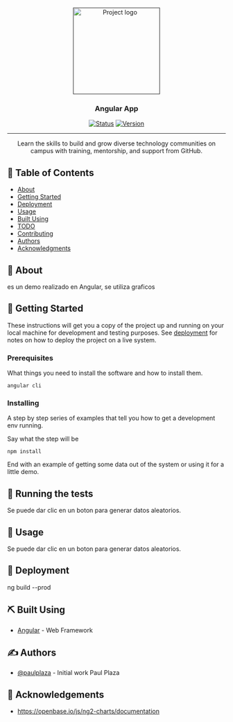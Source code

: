 <p align="center">
  <a href="" rel="noopener">
 <img width=200px height=200px src="https://githubcampus.expert/assets/images/ce-flag.png" alt="Project logo"></a>
</p>

<h3 align="center">Angular App</h3>

<div align="center">

[![Status](https://img.shields.io/badge/status-active-success.svg)]()
[![Version](https://img.shields.io/badge/Version-4.0-red)](/LICENSE)

</div>

---

<p align="center"> Learn the skills to build and grow diverse technology communities on campus with training, mentorship, and support from GitHub.
    <br> 
</p>

## 📝 Table of Contents

- [About](#about)
- [Getting Started](#getting_started)
- [Deployment](#deployment)
- [Usage](#usage)
- [Built Using](#built_using)
- [TODO](../TODO.md)
- [Contributing](../CONTRIBUTING.md)
- [Authors](#authors)
- [Acknowledgments](#acknowledgement)

## 🧐 About <a name = "about"></a>

es un demo realizado en Angular, se utiliza graficos

## 🏁 Getting Started <a name = "getting_started"></a>

These instructions will get you a copy of the project up and running on your local machine for development and testing purposes. See [deployment](#deployment) for notes on how to deploy the project on a live system.

### Prerequisites

What things you need to install the software and how to install them.

```
angular cli
```

### Installing

A step by step series of examples that tell you how to get a development env running.

Say what the step will be

```
npm install
```

End with an example of getting some data out of the system or using it for a little demo.

## 🔧 Running the tests <a name = "tests"></a>

Se puede dar clic en un boton para generar datos aleatorios.

## 🎈 Usage <a name="usage"></a>

Se puede dar clic en un boton para generar datos aleatorios.

## 🚀 Deployment <a name = "deployment"></a>

ng build --prod

## ⛏️ Built Using <a name = "built_using"></a>

- [Angular](https://vuejs.org/) - Web Framework

## ✍️ Authors <a name = "authors"></a>

- [@paulplaza](https://github.com/paul-plaza) - Initial work Paul Plaza


## 🎉 Acknowledgements <a name = "acknowledgement"></a>

- https://openbase.io/js/ng2-charts/documentation
